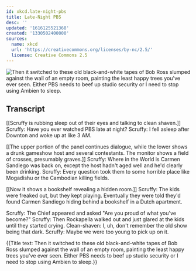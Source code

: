 ```yaml
---
id: xkcd.late-night-pbs
title: Late-Night PBS
desc: ''
updated: '1616125521368'
created: '1330502400000'
sources:
  name: xkcd
  url: 'https://creativecommons.org/licenses/by-nc/2.5/'
  license: Creative Commons 2.5
---
```

![Then it switched to these old black-and-white tapes of Bob Ross slumped against the wall of an empty room, painting the least happy trees you've ever seen. Either PBS needs to beef up studio security or I need to stop using Ambien to sleep.](https://imgs.xkcd.com/comics/late_night_pbs.png)

## Transcript
[[Scruffy is rubbing sleep out of their eyes and talking to clean shaven.]]
Scruffy: Have you ever watched PBS late at night?
Scruffy: I fell asleep after 
Downton
 and woke up at like 3 AM.

[[The upper portion of the panel continues dialogue, while the lower shows a drunk gameshow host and several contestants.  The monitor shows a field of crosses, presumably graves.]]
Scruffy: 
Where in the World is Carmen Sandiego
 was back on, except the host hadn't aged well and he'd clearly been drinking.
Scruffy: Every question took them to some horrible place like Mogadishu or the Cambodian killing fields.

[[Now it shows a bookshelf revealing a hidden room.]]
Scruffy: The kids were freaked out, but they kept playing.  Eventually they were told they'd found Carmen Sandiego hiding behind a bookshelf in a Dutch apartment.

Scruffy: The Chief appeared and asked "Are you 
proud
 of what you've become?"
Scruffy: Then Rockapella walked out and just glared at the kids until they started crying.
Clean-shaven: I, uh, don't remember the old show being that dark.
Scruffy: Maybe we were too young to pick up on it.

{{Title text: Then it switched to these old black-and-white tapes of Bob Ross slumped against the wall of an empty room, painting the least happy trees you've ever seen. Either PBS needs to beef up studio security or I need to stop using Ambien to sleep.}}

